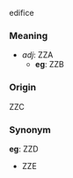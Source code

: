 edifice
### Meaning
+ _adj_: ZZA
	+ __eg__: ZZB

### Origin

ZZC

### Synonym

__eg__: ZZD

+ ZZE


